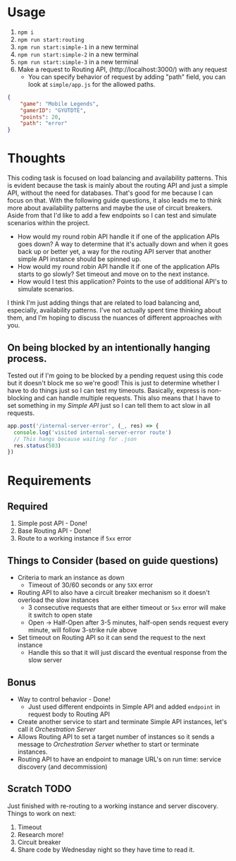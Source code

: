 # Usage

1. `npm i`
2. `npm run start:routing`
3. `npm run start:simple-1` in a new terminal
4. `npm run start:simple-2` in a new terminal
5. `npm run start:simple-3` in a new terminal
6. Make a request to Routing API, (http://localhost:3000/) with any request
    - You can specify behavior of request by adding "path" field, you can look at `simple/app.js` for the allowed paths.

```json
{
    "game": "Mobile Legends",
    "gamerID": "GYUTDTE",
    "points": 20,
    "path": "error"
}
```
# Thoughts

This coding task is focused on load balancing and availability patterns. This is evident because the task is mainly about the routing API and just a simple API, without the need for databases. That's good for me because I can focus on that. With the following guide questions, it also leads me to think more about availability patterns and maybe the use of circuit breakers. Aside from that I'd like to add a few endpoints so I can test and simulate scenarios within the project.

- How would my round robin API handle it if one of the application APIs goes down? A way to determine that it's actually down and when it goes back up or better yet, a way for the routing API server that another simple API instance should be spinned up.
- How would my round robin API handle it if one of the application APIs starts to go
slowly? Set timeout and move on to the next instance.
- How would I test this application? Points to the use of additional API's to simulate scenarios.

I think I'm just adding things that are related to load balancing and, especially, availability patterns. I've not actually spent time thinking about them, and I'm hoping to discuss the nuances of different approaches with you.

## On being blocked by an intentionally hanging process.
Tested out if I'm going to be blocked by a pending request using this code but it doesn't block me so we're good! This is just to determine whether I have to do things just so I can test my timeouts. Basically, express is non-blocking and can handle multiple requests. This also means that I have to set something in my *Simple API* just so I can tell them to act slow in all requests.
```javascript
app.post('/internal-server-error', (_, res) => {
  console.log('visited internal-server-error route')
  // This hangs because waiting for .json
  res.status(503)
})
```

# Requirements
## Required
1. Simple post API - Done!
2. Base Routing API - Done!
3. Route to a working instance if `5xx` error

## Things to Consider (based on guide questions)
- Criteria to mark an instance as down
    - Timeout of 30/60 seconds or any `5XX` error
- Routing API to also have a circuit breaker mechanism so it doesn't overload the slow instances
    - 3 consecutive requests that are either timeout or `5xx` error will make it switch to open state
    - Open -> Half-Open after 3-5 minutes, half-open sends request every minute, will follow 3-strike rule above
- Set timeout on Routing API so it can send the request to the next instance
    - Handle this so that it will just discard the eventual response from the slow server

## Bonus
- Way to control behavior - Done!
    - Just used different endpoints in Simple API and added `endpoint` in request body to Routing API
- Create another service to start and terminate Simple API instances, let's call it *Orchestration Server*
- Allows Routing API to set a target number of instances so it sends a message to *Orchestration Server* whether to start or terminate instances.
- Routing API to have an endpoint to manage URL's on run time: service discovery (and decommission)

## Scratch TODO
Just finished with re-routing to a working instance and server discovery. Things to work on next:

1. Timeout
2. Research more!
3. Circuit breaker
4. Share code by Wednesday night so they have time to read it.